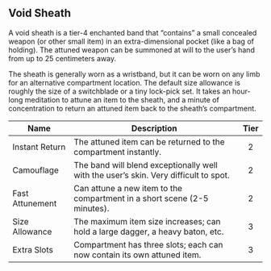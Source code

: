 ## Void Sheath

A void sheath is a tier-4 enchanted band that “contains” a small concealed weapon (or other small item) in an extra-dimensional pocket (like a bag of holding). The attuned weapon can be summoned at will to the user’s hand from up to 25 centimeters away.

The sheath is generally worn as a wristband, but it can be worn on any limb for an alternative compartment location. The default size allowance is roughly the size of a switchblade or a tiny lock-pick set. It takes an hour-long meditation to attune an item to the sheath, and a minute of concentration to return an attuned item back to the sheath’s compartment.

 **Name**        | **Description**                                                                      | **Tier** 
-----------------|--------------------------------------------------------------------------------------|:--------:
 Instant Return  | The attuned item can be returned to the compartment instantly.                       | 2        
 Camouflage      | The band will blend exceptionally well with the user’s skin. Very difficult to spot. | 2        
 Fast Attunement | Can attune a new item to the compartment in a short scene (2-5 minutes).             | 2        
 Size Allowance  | The maximum item size increases; can hold a large dagger, a heavy baton, etc.        | 3        
 Extra Slots     | Compartment has three slots; each can now contain its own attuned item.              | 3        

